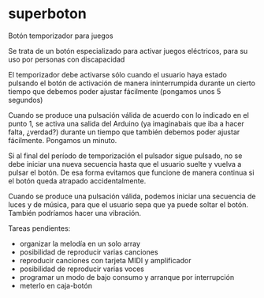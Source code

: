 # superboton
Botón temporizador para juegos

Se trata de un botón especializado para activar juegos eléctricos, para su uso por personas con discapacidad


El temporizador debe activarse sólo cuando el usuario haya estado pulsando el botón de activación de manera ininterrumpida durante un cierto tiempo que debemos poder ajustar fácilmente (pongamos unos 5 segundos)

Cuando se produce una pulsación válida de acuerdo con lo indicado en el punto 1, se activa una salida del Arduino (ya imaginabais que iba a hacer falta, ¿verdad?) durante un tiempo que también debemos poder ajustar fácilmente. Pongamos un minuto.

Si al final del período de temporización el pulsador sigue pulsado, no se debe iniciar una nueva secuencia hasta que el usuario suelte y vuelva a pulsar el botón. De esa forma evitamos que funcione de manera continua si el botón queda atrapado accidentalmente.

Cuando se produce una pulsación válida, podemos iniciar una secuencia de luces y de música, para que el usuario sepa que ya puede soltar el botón. También podríamos hacer una vibración.



Tareas pendientes:
- organizar la melodía en un solo array
- posibilidad de reproducir varias canciones
- reproducir canciones con tarjeta MIDI y amplificador
- posibilidad de reproducir varias voces
- programar un modo de bajo consumo y arranque por interrupción
- meterlo en caja-botón
